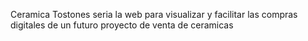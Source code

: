 Ceramica Tostones seria la web para visualizar y facilitar las compras digitales de un futuro proyecto de venta de ceramicas
